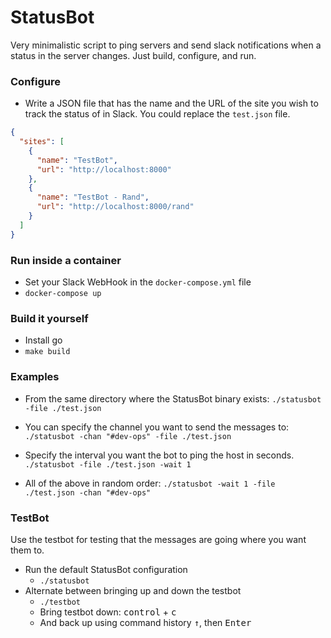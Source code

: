 # StatusBot

Very minimalistic script to ping servers and send slack notifications when a status in the server changes. Just build, configure, and run.

### Configure

- Write a JSON file that has the name and the URL of the site you wish to track the status of in Slack. You could replace the `test.json` file.

```JSON
{
  "sites": [
    {
      "name": "TestBot",
      "url": "http://localhost:8000"
    },
    {
      "name": "TestBot - Rand",
      "url": "http://localhost:8000/rand"
    }
  ]
}
```

### Run inside a container

- Set your Slack WebHook in the `docker-compose.yml` file
- `docker-compose up`

### Build it yourself

- Install go
- `make build`

### Examples

- From the same directory where the StatusBot binary exists:
`./statusbot -file ./test.json`

- You can specify the channel you want to send the messages to:
`./statusbot -chan "#dev-ops" -file ./test.json`

- Specify the interval you want the bot to ping the host in seconds.
`./statusbot -file ./test.json -wait 1`

- All of the above in random order:
`./statusbot -wait 1 -file ./test.json -chan "#dev-ops"`

### TestBot

Use the testbot for testing that the messages are going where you want them to.

- Run the default StatusBot configuration
  - `./statusbot`
- Alternate between bringing up and down the testbot
  - `./testbot`
  - Bring testbot down: <kbd>control</kbd> + <kbd>c</kbd>
  - And back up using command history <kbd>&#8593;</kbd>, then <kbd>Enter</kbd>

